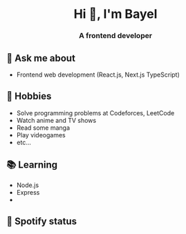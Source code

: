 <h1 align="center">Hi 👋, I'm Bayel</h1>
<h3 align="center">A frontend developer</h3>

## 💬 Ask me about
- Frontend web development (React.js, Next.js TypeScript)

## 📅 Hobbies
- Solve programming problems at Codeforces, LeetCode
- Watch anime and TV shows
- Read some manga
- Play videogames
- etc...

<!--  ## 💻 Current projects -->

## 📚 Learning
- Node.js
- Express
- 

## 🎵 Spotify status

<!-- 
<a href="https://jvillegasd-spotify.vercel.app/api/song/?opened">
  <img src="https://jvillegasd-spotify.vercel.app/api/song" width="341" height="571" alt="Now Playing">
</a>
-->


